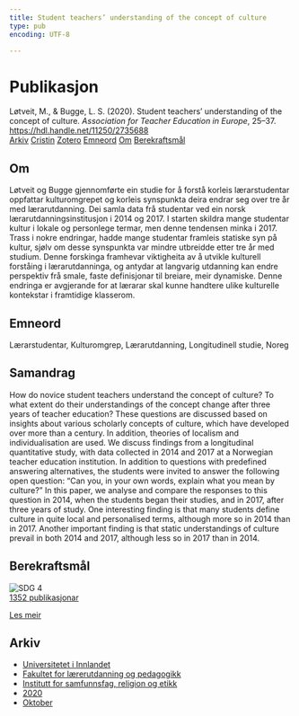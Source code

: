 ```yaml
---
title: Student teachers’ understanding of the concept of culture
type: pub
encoding: UTF-8

---
```

<h1>Publikasjon</h1>
<article id="csl-bib-container-TKVZAAF9" class="csl-bib-container">
  <div class="csl-bib-body"> <div class="csl-entry">Løtveit, M., &#38; Bugge, L. S. (2020). Student teachers’ understanding of the concept of culture. <i>Association for Teacher Education in Europe</i>, 25–37. <a href="https://hdl.handle.net/11250/2735688">https://hdl.handle.net/11250/2735688</a></div> </div>
  <div class="csl-bib-buttons">
    <a href="#taxonomy-article-TKVZAAF9" alt="archive" class="csl-bib-button">Arkiv</a>
    <a href="https://app.cristin.no/results/show.jsf?id=1837634" alt="Cristin" class="csl-bib-button">Cristin</a>
    <a href="http://zotero.org/groups/5881554/items/TKVZAAF9" alt="Zotero" class="csl-bib-button">Zotero</a>
    <a href="#keywords-article-TKVZAAF9" alt="keywords" class="csl-bib-button">Emneord</a>
    <a href="#about-article-TKVZAAF9" alt="about_pub" class="csl-bib-button">Om</a>
    <a href="#sdg-article-TKVZAAF9" alt="sdg" class="csl-bib-button">Berekraftsmål</a>
  </div>
  <div id="csl-bib-meta-container-TKVZAAF9"></div>
</article>
<div id="csl-bib-meta-TKVZAAF9" class="csl-bib-meta">
  <article id="about-article-TKVZAAF9" class="about_pub-article">
    <h1>Om</h1>
    Løtveit og Bugge gjennomførte ein studie for å forstå korleis lærarstudentar oppfattar kulturomgrepet og korleis synspunkta deira endrar seg over tre år med lærarutdanning. Dei samla data frå studentar ved ein norsk lærarutdanningsinstitusjon i 2014 og 2017. I starten skildra mange studentar kultur i lokale og personlege termar, men denne tendensen minka i 2017. Trass i nokre endringar, hadde mange studentar framleis statiske syn på kultur, sjølv om desse synspunkta var mindre utbreidde etter tre år med studium. Denne forskinga framhevar viktigheita av å utvikle kulturell forståing i lærarutdanninga, og antydar at langvarig utdanning kan endre perspektiv frå smale, faste definisjonar til breiare, meir dynamiske. Denne endringa er avgjerande for at lærarar skal kunne handtere ulike kulturelle kontekstar i framtidige klasserom.
  </article>
  <article id="keywords-article-TKVZAAF9" class="keywords-article">
    <h1>Emneord</h1>
    Lærarstudentar, Kulturomgrep, Lærarutdanning, Longitudinell studie, Noreg
  </article>
  <article id="abstract-article-TKVZAAF9" class="abstract-article">
    <h1>Samandrag</h1>
    How do novice student teachers understand the concept of culture? To 
what extent do their understandings of the concept change after three 
years of teacher education? These questions are discussed based on 
insights about various scholarly concepts of culture, which have 
developed over more than a century. In addition, theories of localism 
and individualisation are used. We discuss findings from a longitudinal 
quantitative study, with data collected in 2014 and 2017 at a Norwegian 
teacher education institution. In addition to questions with predefined 
answering alternatives, the students were invited to answer the 
following open question: “Can you, in your own words, explain what 
you mean by culture?” In this paper, we analyse and compare the 
responses to this question in 2014, when the students began their studies, 
and in 2017, after three years of study. One interesting finding is that 
many students define culture in quite local and personalised terms, 
although more so in 2014 than in 2017. Another important finding is that 
static understandings of culture prevail in both 2014 and 2017, although 
less so in 2017 than in 2014.
  </article>
  <article id="sdg-article-TKVZAAF9" class="sdg-article">
    <h1>Berekraftsmål</h1>
    <div class="sdg-container"><div id="sdg4" class="sdg">
        <img src="{{< params subfolder >}}images/sdg/sdg04_nn.png" class="image" alt="SDG 4">
        <div class="sdg-overlay">
          <a href="/nn/archive/?key=?sdg=4#archive" class="sdg-publication-count"><span>1352</span> publikasjonar</a>
          <p><a href="https://fn.no/om-fn/fns-baerekraftsmaal/god-utdanning?lang=nno-NO" class="sdg-read-more">Les meir</a></p>
        </div>
      </div></div>
  </article>
  <article id="taxonomy-article-TKVZAAF9" class="taxonomy-article">
    <h1>Arkiv</h1>
    <ul>
      <li>
        <a href="/nn/archive/?key=3DCRN523">Universitetet i Innlandet</a>
      </li>
      <li>
        <a href="/nn/archive/?key=WYNZA47F">Fakultet for lærerutdanning og pedagogikk</a>
      </li>
      <li>
        <a href="/nn/archive/?key=XY7UYWKQ">Institutt for samfunnsfag, religion og etikk</a>
      </li>
      <li>
        <a href="/nn/archive/?key=HLEHSSKP">2020</a>
      </li>
      <li>
        <a href="/nn/archive/?key=6AQFPH6N">Oktober</a>
      </li>
    </ul>
  </article>
</div>
